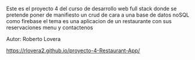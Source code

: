 Este es el proyecto 4 del curso de desarrollo web full stack donde se pretende
poner de manifiesto un crud de cara a una base de datos noSQL como firebase
el tema es una aplicacion de un restaurante con sus reservaciones menu y contactenos

Autor: Roberto Lovera

https://rlovera2.github.io/proyecto-4-Restaurant-App/